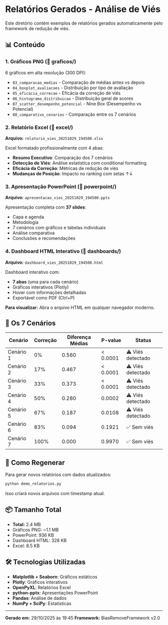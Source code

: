# Relatórios Gerados - Análise de Viés

Este diretório contém exemplos de relatórios gerados automaticamente pelo framework de redução de viés.

## 📊 Conteúdo

### 1. Gráficos PNG (📁 graficos/)
6 gráficos em alta resolução (300 DPI):
- `03_comparacao_medias` - Comparação de médias antes vs depois
- `04_boxplot_avaliacoes` - Distribuição por tipo de avaliação
- `05_eficacia_correcao` - Eficácia da correção de viés
- `06_histograma_distribuicao` - Distribuição geral de scores
- `07_scatter_desempenho_potencial` - Nine Box (Desempenho vs Potencial)
- `08_comparativo_cenarios` - Comparação entre os 7 cenários

### 2. Relatório Excel (📁 excel/)
**Arquivo:** `relatorio_vies_20251029_194500.xlsx`

Excel formatado profissionalmente com 4 abas:
- **Resumo Executivo**: Comparação dos 7 cenários
- **Detecção de Viés**: Análise estatística com conditional formatting
- **Eficácia da Correção**: Métricas de redução de viés
- **Mudanças de Posição**: Impacto no ranking com setas ↑↓

### 3. Apresentação PowerPoint (📁 powerpoint/)
**Arquivo:** `apresentacao_vies_20251029_194500.pptx`

Apresentação completa com **37 slides**:
- Capa e agenda
- Metodologia
- 7 cenários com gráficos e tabelas individuais
- Análise comparativa
- Conclusões e recomendações

### 4. Dashboard HTML Interativo (📁 dashboards/)
**Arquivo:** `dashboard_vies_20251029_194500.html`

Dashboard interativo com:
- **7 abas** (uma para cada cenário)
- Gráficos interativos (Plotly)
- Hover com informações detalhadas
- Exportável como PDF (Ctrl+P)

**Para visualizar:** Abra o arquivo HTML em qualquer navegador moderno.

## 🎯 Os 7 Cenários

| Cenário | Correção | Diferença Médias | P-value | Status |
|---------|----------|------------------|---------|--------|
| Cenário 1 | 0% | 0.560 | < 0.0001 | ⚠️ Viés detectado |
| Cenário 2 | 17% | 0.467 | < 0.0001 | ⚠️ Viés detectado |
| Cenário 3 | 33% | 0.373 | < 0.0001 | ⚠️ Viés detectado |
| Cenário 4 | 50% | 0.280 | 0.0002 | ⚠️ Viés detectado |
| Cenário 5 | 67% | 0.187 | 0.0108 | ⚠️ Viés detectado |
| Cenário 6 | 83% | 0.094 | 0.1921 | ✅ Sem viés |
| Cenário 7 | 100% | 0.000 | 0.9970 | ✅ Sem viés |

## 🔄 Como Regenerar

Para gerar novos relatórios com dados atualizados:

```bash
python demo_relatorios.py
```

Isso criará novos arquivos com timestamp atual.

## 📦 Tamanho Total

- **Total:** 2.4 MB
- Gráficos PNG: ~1.1 MB
- PowerPoint: 936 KB
- Dashboard HTML: 328 KB
- Excel: 8.5 KB

## 🛠️ Tecnologias Utilizadas

- **Matplotlib + Seaborn**: Gráficos estáticos
- **Plotly**: Gráficos interativos
- **OpenPyXL**: Relatórios Excel
- **python-pptx**: Apresentações PowerPoint
- **Pandas**: Análise de dados
- **NumPy + SciPy**: Estatísticas

---

**Gerado em:** 29/10/2025 às 19:45
**Framework:** BiasRemoveFramework v2.0
